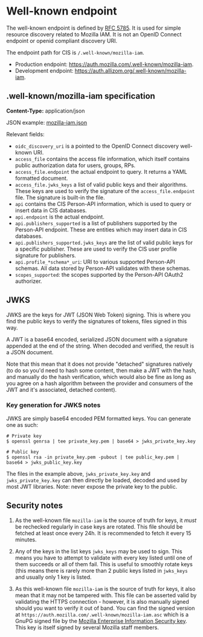# Well-known endpoint

The well-known endpoint is defined by [RFC 5785](https://www.ietf.org/rfc/rfc5785.txt).
It is used for simple resource discovery related to Mozilla IAM. It is not an OpenID Connect endpoint or openid
compliant discovery URI.

The endpoint path for CIS is `/.well-known/mozilla-iam`.

- Production endpoint: <https://auth.mozilla.com/.well-known/mozilla-iam>.
- Development endpoint: <https://auth.allizom.org/.well-known/mozilla-iam>.

## .well-known/mozilla-iam specification

**Content-Type:** application/json

JSON example: [mozilla-iam.json](.well-known/mozilla-iam.json)

Relevant fields:

- `oidc_discovery_uri` is a pointed to the OpenID Connect discovery well-known URI.
- `access_file` contains the access file information, which itself contains public authorization data for users, groups,
  RPs.
- `access_file.endpoint` the actual endpoint to query. It returns a YAML formatted document.
- `access_file.jwks_keys` a list of valid public keys and their algorithms. These keys are used to verify the signature
  of the `access_file.endpoint` file. The signature is built-in the file.
- `api` contains the CIS Person-API information, which is used to query or insert data in CIS databases.
- `api.endpoint` is the actual endpoint.
- `api.publishers_supported` is a list of publishers supported by the Person-API endpoint. These are entities which may
  insert data in CIS databases.
- `api.publishers_supported.jwks_keys` are the list of valid public keys for a specific publisher. These are used
  to verify the CIS user profile signature for publishers.
- `api.profile_*schema*_uri`: URI to various supported Person-API schemas. All data stored by Person-API
  validates with these schemas.
- `scopes_supported`: the scopes supported by the Person-API OAuth2 authorizer.

## JWKS

JWKS are the keys for JWT (JSON Web Token) signing. This is where you find the public keys to verify the signatures
of tokens, files signed in this way.

A JWT is a base64 encoded, serialized JSON document with a signature appended at the end of the string. When decoded and
verified, the result is a JSON document.

Note that this mean that it does not provide "detached" signatures natively (to do so you'd need to hash some content,
then make a JWT with the hash, and manually do the hash verification, which would also be fine as long as you agree on a
hash algorithm between the provider and consumers of the JWT and it's associated, detached content).

### Key generation for JWKS notes

JWKS are simply base64 encoded PEM formatted keys.
You can generate one as such:

```
# Private key
$ openssl genrsa | tee private_key.pem | base64 > jwks_private_key.key

# Public key
$ openssl rsa -in private_key.pem -pubout | tee public_key.pem | base64 > jwks_public_key.key
```

The files in the example above, `jwks_private_key.key` and `jwks_private_key.key` can then directly be loaded, decoded
and used by most JWT libraries. Note: never expose the private key to the public.

## Security notes

1. As the well-known file `mozilla-iam` is the source of truth for keys, it *must* be rechecked regularly in case keys are
rotated. This file should be fetched at least once every 24h. It is recommended to fetch it every 15 minutes.

2. Any of the keys in the list keys `jwks_keys` may be used to sign. This means you have to attempt to validate with
   every key listed until one of them succeeds or all of them fail. This is useful to smoothly rotate keys (this means
there is rarely more than 2 public keys listed in `jwks_keys` and usually only 1 key is listed.

3. As this well-known file `mozilla-iam` is the source of truth for keys, it also mean that it may not be tampered with.
   This file can be asserted valid by validating the HTTPS connection - however, it is also manually signed should you
want to verify it out of band. You can find the signed version at `https://auth.mozilla.com/.well-known/mozilla-iam.asc`
which is a GnuPG signed file by the [Mozilla Enterprise Information Security
key](https://gpg.mozilla.org/pks/lookup?search=infosec%40mozilla.com&op=vindex). This key is itself signed by several
Mozilla staff members.
